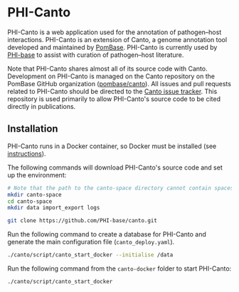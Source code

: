 PHI-Canto
=========

PHI-Canto is a web application used for the annotation of pathogen–host
interactions. PHI-Canto is an extension of Canto, a genome annotation tool
developed and maintained by [PomBase](https://www.pombase.org/). PHI-Canto is
currently used by [PHI-base](http://www.phi-base.org/) to assist with curation
of pathogen–host literature.

Note that PHI-Canto shares almost all of its source code with Canto.
Development on PHI-Canto is managed on the Canto repository on the PomBase
GitHub organization ([pombase/canto](https://github.com/pombase/canto)). All
issues and pull requests related to PHI-Canto should be directed to the
[Canto issue tracker](https://github.com/pombase/canto/issues). This repository
is used primarily to allow PHI-Canto's source code to be cited directly in
publications.

Installation
------------

PHI-Canto runs in a Docker container, so Docker must be installed (see
[instructions](https://docs.docker.com/engine/install/)).

The following commands will download PHI-Canto's source code and set up the
environment:

```sh
# Note that the path to the canto-space directory cannot contain spaces.
mkdir canto-space
cd canto-space
mkdir data import_export logs

git clone https://github.com/PHI-base/canto.git
```
Run the following command to create a database for PHI-Canto and generate the
main configuration file (`canto_deploy.yaml`).
```sh
./canto/script/canto_start_docker --initialise /data
```
Run the following command from the `canto-docker` folder to start PHI-Canto:
```sh
./canto/script/canto_start_docker
```
